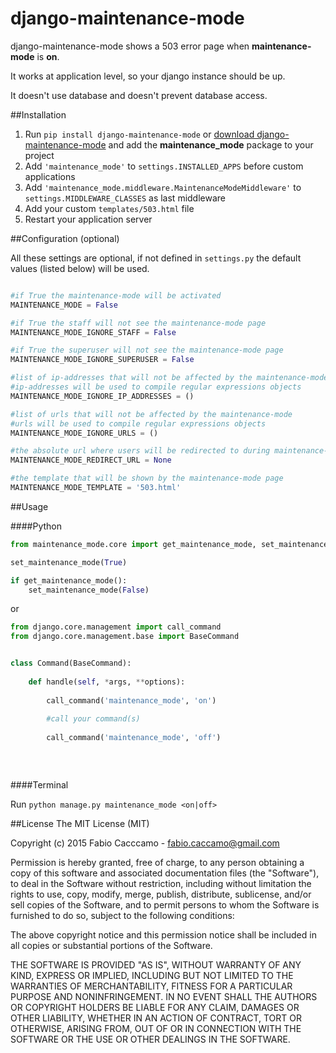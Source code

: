 # django-maintenance-mode
django-maintenance-mode shows a 503 error page when **maintenance-mode** is **on**.

It works at application level, so your django instance should be up.

It doesn't use database and doesn't prevent database access.

##Installation

1. Run ``pip install django-maintenance-mode`` or [download django-maintenance-mode](http://pypi.python.org/pypi/django-maintenance-mode) and add the **maintenance_mode** package to your project
2. Add ``'maintenance_mode'`` to ``settings.INSTALLED_APPS`` before custom applications
3. Add ``'maintenance_mode.middleware.MaintenanceModeMiddleware'`` to ``settings.MIDDLEWARE_CLASSES`` as last middleware
4. Add your custom ``templates/503.html`` file
5. Restart your application server

##Configuration (optional)

All these settings are optional, if not defined in ``settings.py`` the default values (listed below) will be used.

```python

#if True the maintenance-mode will be activated
MAINTENANCE_MODE = False

#if True the staff will not see the maintenance-mode page
MAINTENANCE_MODE_IGNORE_STAFF = False

#if True the superuser will not see the maintenance-mode page
MAINTENANCE_MODE_IGNORE_SUPERUSER = False

#list of ip-addresses that will not be affected by the maintenance-mode
#ip-addresses will be used to compile regular expressions objects
MAINTENANCE_MODE_IGNORE_IP_ADDRESSES = ()

#list of urls that will not be affected by the maintenance-mode
#urls will be used to compile regular expressions objects
MAINTENANCE_MODE_IGNORE_URLS = ()

#the absolute url where users will be redirected to during maintenance-mode
MAINTENANCE_MODE_REDIRECT_URL = None

#the template that will be shown by the maintenance-mode page
MAINTENANCE_MODE_TEMPLATE = '503.html'
```

##Usage

####Python
```python
from maintenance_mode.core import get_maintenance_mode, set_maintenance_mode

set_maintenance_mode(True)

if get_maintenance_mode():
    set_maintenance_mode(False)
```
or
```python
from django.core.management import call_command
from django.core.management.base import BaseCommand


class Command(BaseCommand):
    
    def handle(self, *args, **options):
        
        call_command('maintenance_mode', 'on')
        
        #call your command(s)
        
        call_command('maintenance_mode', 'off')
        
        
        
```

####Terminal

Run ``python manage.py maintenance_mode <on|off>``

##License
The MIT License (MIT)

Copyright (c) 2015 Fabio Cacccamo - fabio.caccamo@gmail.com

Permission is hereby granted, free of charge, to any person obtaining a copy
of this software and associated documentation files (the "Software"), to deal
in the Software without restriction, including without limitation the rights
to use, copy, modify, merge, publish, distribute, sublicense, and/or sell
copies of the Software, and to permit persons to whom the Software is
furnished to do so, subject to the following conditions:

The above copyright notice and this permission notice shall be included in
all copies or substantial portions of the Software.

THE SOFTWARE IS PROVIDED "AS IS", WITHOUT WARRANTY OF ANY KIND, EXPRESS OR
IMPLIED, INCLUDING BUT NOT LIMITED TO THE WARRANTIES OF MERCHANTABILITY,
FITNESS FOR A PARTICULAR PURPOSE AND NONINFRINGEMENT. IN NO EVENT SHALL THE
AUTHORS OR COPYRIGHT HOLDERS BE LIABLE FOR ANY CLAIM, DAMAGES OR OTHER
LIABILITY, WHETHER IN AN ACTION OF CONTRACT, TORT OR OTHERWISE, ARISING FROM,
OUT OF OR IN CONNECTION WITH THE SOFTWARE OR THE USE OR OTHER DEALINGS IN
THE SOFTWARE.

